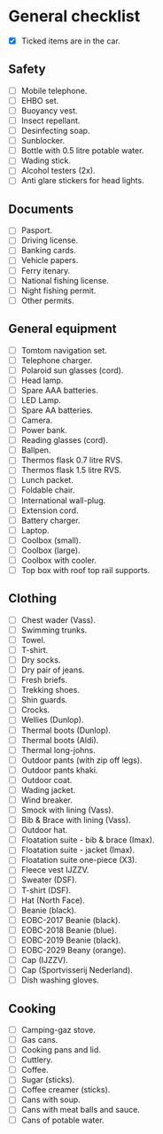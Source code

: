 # General checklist

* [x] Ticked items are in the car.

## Safety

* [ ] Mobile telephone.
* [ ] EHBO set.
* [ ] Buoyancy vest.
* [ ] Insect repellant.
* [ ] Desinfecting soap.
* [ ] Sunblocker.
* [ ] Bottle with 0.5 litre potable water.
* [ ] Wading stick.
* [ ] Alcohol testers (2x).
* [ ] Anti glare stickers for head lights.

## Documents

* [ ] Pasport.
* [ ] Driving license.
* [ ] Banking cards.
* [ ] Vehicle papers.
* [ ] Ferry itenary.
* [ ] National fishing license.
* [ ] Night fishing permit.
* [ ] Other permits.

## General equipment

* [ ] Tomtom navigation set.
* [ ] Telephone charger.
* [ ] Polaroid sun glasses (cord).
* [ ] Head lamp.
* [ ] Spare AAA batteries.
* [ ] LED Lamp.
* [ ] Spare AA batteries.
* [ ] Camera.
* [ ] Power bank.
* [ ] Reading glasses (cord).
* [ ] Ballpen.
* [ ] Thermos flask 0.7 litre RVS.
* [ ] Thermos flask 1.5 litre RVS.
* [ ] Lunch packet.
* [ ] Foldable chair.
* [ ] International wall-plug.
* [ ] Extension cord.
* [ ] Battery charger.
* [ ] Laptop.
* [ ] Coolbox (small).
* [ ] Coolbox (large).
* [ ] Coolbox with cooler.
* [ ] Top box with roof top rail supports.

## Clothing

* [ ] Chest wader (Vass).
* [ ] Swimming trunks.
* [ ] Towel.
* [ ] T-shirt.
* [ ] Dry socks.
* [ ] Dry pair of jeans.
* [ ] Fresh briefs.
* [ ] Trekking shoes.
* [ ] Shin guards.
* [ ] Crocks.
* [ ] Wellies (Dunlop).
* [ ] Thermal boots (Dunlop).
* [ ] Thermal boots (Aldi).
* [ ] Thermal long-johns.
* [ ] Outdoor pants (with zip off legs).
* [ ] Outdoor pants khaki.
* [ ] Outdoor coat.
* [ ] Wading jacket.
* [ ] Wind breaker.
* [ ] Smock with lining (Vass).
* [ ] Bib & Brace with lining (Vass).
* [ ] Outdoor hat.
* [ ] Floatation suite - bib & brace (Imax).
* [ ] Floatation suite - jacket (Imax).
* [ ] Floatation suite one-piece (X3).
* [ ] Fleece vest IJZZV.
* [ ] Sweater (DSF).
* [ ] T-shirt (DSF).
* [ ] Hat (North Face).
* [ ] Beanie (black).
* [ ] EOBC-2017 Beanie (black).
* [ ] EOBC-2018 Beanie (blue).
* [ ] EOBC-2019 Beanie (black).
* [ ] EOBC-2029 Beany (orange).
* [ ] Cap (IJZZV).
* [ ] Cap (Sportvisserij Nederland).
* [ ] Dish washing gloves.

## Cooking

* [ ] Camping-gaz stove.
* [ ] Gas cans.
* [ ] Cooking pans and lid.
* [ ] Cuttlery.
* [ ] Coffee.
* [ ] Sugar (sticks).
* [ ] Coffee creamer (sticks).
* [ ] Cans with soup.
* [ ] Cans with meat balls and sauce.
* [ ] Cans of potable water.
